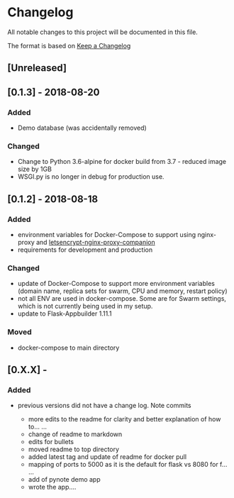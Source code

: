 # Changelog
All notable changes to this project will be documented in this file.

The format is based on [Keep a Changelog](https://keepachangelog.com/en/1.0.0/) 

## [Unreleased]

## [0.1.3] - 2018-08-20
### Added
* Demo database (was accidentally removed)

### Changed
* Change to Python 3.6-alpine for docker build from 3.7 - reduced image size by 1GB
* WSGI.py is no longer in debug for production use. 

## [0.1.2] - 2018-08-18
### Added
* environment variables for Docker-Compose to support using nginx-proxy and [letsencrypt-nginx-proxy-companion](https://hub.docker.com/r/jrcs/letsencrypt-nginx-proxy-companion/)
* requirements for development and production

### Changed
* update of Docker-Compose to support more environment variables (domain name, replica sets for swarm, CPU and memory, restart policy)
* not all ENV are used in docker-compose. Some are for Swarm settings, which is not currently being used in my setup.
* update to Flask-Appbuilder 1.11.1

### Moved
- docker-compose to main directory

## [0.X.X] - 
### Added
- previous versions did not have a change log. Note commits

    * more edits to the readme for clarity and better explanation of how to…  …
    * change of readme to markdown
    * edits for bullets
    * moved readme to top directory
    * added latest tag and update of readme for docker pull
    * mapping of ports to 5000 as it is the default for flask vs 8080 for f…  …
    * add of pynote demo app
    * wrote the app....
